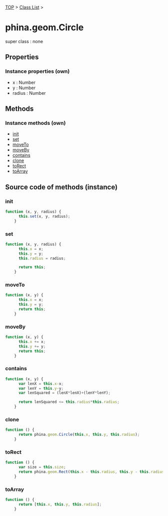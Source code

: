 [TOP](../../README.md) > [Class List](../class-list.md) >

# phina.geom.Circle

super class : none

## Properties


### Instance properties (own)

* x : Number
* y : Number
* radius : Number


## Methods


### Instance methods (own)

* [init](#instance_init)
* [set](#instance_set)
* [moveTo](#instance_moveTo)
* [moveBy](#instance_moveBy)
* [contains](#instance_contains)
* [clone](#instance_clone)
* [toRect](#instance_toRect)
* [toArray](#instance_toArray)



## Source code of methods (instance)

### <a name="instance_init"></a>init
```javascript
function (x, y, radius) {
      this.set(x, y, radius);
    }
```

### <a name="instance_set"></a>set
```javascript
function (x, y, radius) {
      this.x = x;
      this.y = y;
      this.radius = radius;

      return this;
    }
```

### <a name="instance_moveTo"></a>moveTo
```javascript
function (x, y) {
      this.x = x;
      this.y = y;
      return this;
    }
```

### <a name="instance_moveBy"></a>moveBy
```javascript
function (x, y) {
      this.x += x;
      this.y += y;
      return this;
    }
```

### <a name="instance_contains"></a>contains
```javascript
function (x, y) {
      var lenX = this.x-x;
      var lenY = this.y-y;
      var lenSquared = (lenX*lenX)+(lenY*lenY);

      return lenSquared <= this.radius*this.radius;
    }
```

### <a name="instance_clone"></a>clone
```javascript
function () {
      return phina.geom.Circle(this.x, this.y, this.radius);
    }
```

### <a name="instance_toRect"></a>toRect
```javascript
function () {
      var size = this.size;
      return phina.geom.Rect(this.x - this.radius, this.y - this.radius, size, size);
    }
```

### <a name="instance_toArray"></a>toArray
```javascript
function () {
      return [this.x, this.y, this.radius];
    }
```


